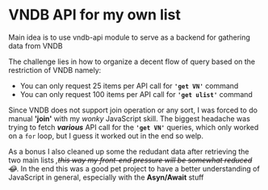# VNDB API for my own list

Main idea is to use vndb-api module to serve as a backend for gathering data from VNDB

The challenge lies in how to organize a decent flow of query based on the restriction of VNDB namely:
- You can only request 25 items per API call for **`'get VN'`** command
- You can only request 100 items per API call for **`'get ulist'`** command

Since VNDB does not support join operation or any sort, I was forced to do manual **'join'** with my *wonky* JavaScript skill. The biggest headache was trying to fetch ***various*** API call for the **`'get VN'`** queries, which only worked on a `for` loop, but I guess it worked out in the end so welp.

As a bonus I also cleaned up some the redudant data after retrieving the two main lists *,~~this way my front-end pressure will be somewhat reduced 😂~~*. In the end this was a good pet project to have a better understanding of JavaScript in general, especially with the **Asyn/Await** stuff